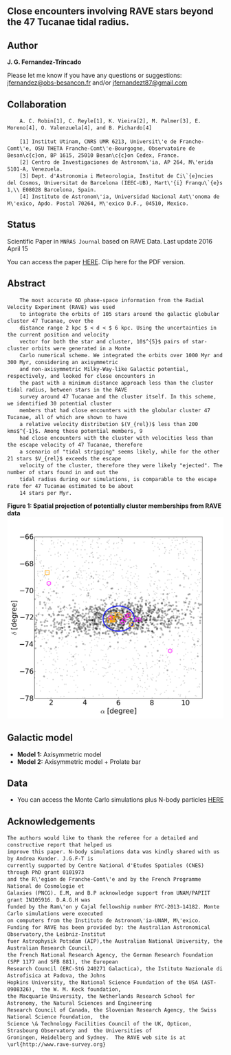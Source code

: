 Close encounters involving RAVE stars beyond the 47 Tucanae tidal radius.
---



Author
---

**J. G. Fernandez-Trincado**

Please let me know if you have any questions or suggestions: jfernandez@obs-besancon.fr and/or jfernandezt87@gmail.com

Collaboration
---

        A. C. Robin[1], C. Reyle[1], K. Vieira[2], M. Palmer[3], E. Moreno[4], O. Valenzuela[4], and B. Pichardo[4]
        
        [1] Institut Utinam, CNRS UMR 6213, Universit\'e de Franche-Comt\'e, OSU THETA Franche-Comt\'e-Bourgogne, Observatoire de Besan\c{c}on, BP 1615, 25010 Besan\c{c}on Cedex, France.
        [2] Centro de Investigaciones de Astronom\'ia, AP 264, M\'erida 5101-A, Venezuela.
        [3] Dept. d'Astronomia i Meteorologia, Institut de Ci\`{e}ncies del Cosmos, Universitat de Barcelona (IEEC-UB), Mart\'{i} Franqu\`{e}s 1,\\ E08028 Barcelona, Spain.
        [4] Instituto de Astronom\'ia, Universidad Nacional Aut\'onoma de M\'exico, Apdo. Postal 70264, M\'exico D.F., 04510, Mexico.

Status
---

Scientific Paper in `MNRAS Journal` based on RAVE Data. Last update 2016 April 15

You can access the paper [HERE](https://github.com/Fernandez-Trincado/47Tucanae-NbodySimulations/blob/master/MNRAS47Tucanae.pdf). Clip here for the PDF version.

Abstract
---

        The most accurate 6D phase-space information from the Radial Velocity Experiment (RAVE) was used
        to integrate the orbits of 105 stars around the galactic globular cluster 47 Tucanae, over the 
        distance range 2 kpc $ < d < $ 6 kpc. Using the uncertainties in the current position and velocity 
        vector for both the star and cluster, 10$^{5}$ pairs of star-cluster orbits were generated in a Monte 
        Carlo numerical scheme. We integrated the orbits over 1000 Myr and 300 Myr, considering an axisymmetric 
        and non-axisymmetric Milky-Way-like Galactic potential, respectively, and looked for close encounters in 
        the past with a minimum distance approach less than the cluster tidal radius, between stars in the RAVE 
        survey around 47 Tucanae and the cluster itself. In this scheme, we identified 30 potential cluster 
        members that had close encounters with the globular cluster 47 Tucanae, all of which are shown to have 
        a relative velocity distribution $(V_{rel})$ less than 200 kms$^{-1}$. Among these potential members, 9 
        had close encounters with the cluster with velocities less than the escape velocity of 47 Tucanae, therefore 
        a scenario of "tidal stripping" seems likely, while for the other 21 stars $V_{rel}$ exceeds the escape 
        velocity of the cluster, therefore they were likely "ejected". The number of stars found in and out the 
        tidal radius during our simulations, is comparable to the escape rate for 47 Tucanae estimated to be about 
        14 stars per Myr.

**Figure 1: Spatial projection of potentially cluster memberships from RAVE data**
![Figure1](https://github.com/Fernandez-Trincado/47Tucanae-NbodySimulations/blob/master/Figures/Figure2.png)

Galactic model
---

  * **Model 1:** Axisymmetric model
  * **Model 2:** Axisymmetric model + Prolate bar 

Data
---

 * You can access the Monte Carlo simulations plus N-body particles [HERE](https://www.dropbox.com/s/3klmnv8txqftpcv/MonteCarlo_plus_NbodySimulations.fits?dl=0)


Acknowledgements
---

    The authors would like to thank the referee for a detailed and constructive report that helped us 
    improve this paper. N-body simulations data was kindly shared with us by Andrea Kunder. J.G.F-T is 
    currently supported by Centre National d'Etudes Spatiales (CNES) through PhD grant 0101973 
    and the R\'egion de Franche-Comt\'e and by the French Programme National de Cosmologie et
    Galaxies (PNCG). E.M, and B.P acknowledge support from UNAM/PAPIIT grant IN105916. D.A.G.H was 
    funded by the Ram\'on y Cajal fellowship number RYC-2013-14182. Monte Carlo simulations were executed 
    on computers from the Instituto de Astronom\'ia-UNAM, M\'exico.   
    Funding for RAVE has been provided by: the Australian Astronomical Observatory,the Leibniz-Institut 
    fuer Astrophysik Potsdam (AIP),the Australian National University, the Australian Research Council, 
    the French National Research Agency, the German Research Foundation (SPP 1177 and SFB 881), the European 
    Research Council (ERC-StG 240271 Galactica), the Istituto Nazionale di Astrofisica at Padova, the Johns 
    Hopkins University, the National Science Foundation of the USA (AST-0908326),  the W. M. Keck foundation, 
    the Macquarie University, the Netherlands Research School for Astronomy, the Natural Sciences and Engineering 
    Research Council of Canada, the Slovenian Research Agency, the Swiss National Science Foundation,  the 
    Science \& Technology Facilities Council of the UK, Opticon, Strasbourg Observatory and  the Universities of 
    Groningen, Heidelberg and Sydney.  The RAVE web site is at \url{http://www.rave-survey.org}
    
    




